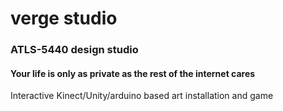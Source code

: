 # verge studio

### ATLS-5440 design studio

#### Your life is only as private as the rest of the internet cares

Interactive Kinect/Unity/arduino based art installation and game 






